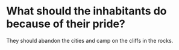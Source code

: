 # What should the inhabitants do because of their pride?

They should abandon the cities and camp on the cliffs in the rocks.
